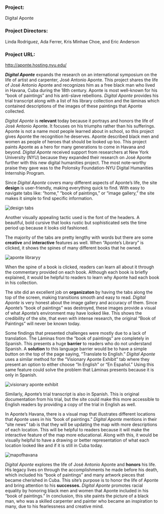 ### **Project:**

Digital Aponte

### **Project Directors:**

Linda Rodriguez, Ada Ferrer, Kris Minhae Choe, and Eric Anderson

### **Project URL:**

 http://aponte.hosting.nyu.edu/



***Digital Aponte*** expands the research on an international symposium on the life of artist and carpenter, José Antonio Aponte. This project shares the life of José Antonio Aponte and recognizes him as a free black man who lived in Havana, Cuba during the 18th century. Aponte is most well-known for his “book of paintings” and his anti-slave rebellions. *Digital Aponte* provides his trial transcript along with a list of his library collection and the láminas which contained descriptions of the images of these paintings that Aponte collected. 

*Digital Aponte* is **relevant** today because it portrays and honors the life of José Antonio Aponte. It focuses on his triumphs rather than his sufferings. Aponte is not a name most people learned about in school, so this project gives Aponte the recognition he deserves. Aponte described black men and women as people of heroes that should be looked up too. This project paints Aponte as a hero for many generations to come in Havana and beyond. *Digital Aponte* received support from researchers at New York University (NYU) because they expanded their research on José Aponte further with this new digital humanities project. The most note-worthy praise they gave was to the Polonsky Foundation-NYU Digital Humanities Internship Program.

Since *Digital Aponte* covers many different aspects of Aponte’s life, the site **design** is user-friendly, making everything quick to find. With easy to navigate tabs like: “home,” “book of paintings,” or “image gallery,” the site makes it simple to find specific information. 

![design tabs](https://alexandrahoran.github.io/Alexandra-Horan-CNU/images/designtabs.jpg)

Another visually appealing tactic used is the font of the headers. A beautiful, bold cursive that looks rustic but sophisticated sets the time period up because it looks old fashioned.

The majority of the tabs are pretty lengthy with words but there are some **creative** and **interactive** features as well. When “Aponte’s Library” is clicked, it shows the spines of many different books that he owned. 

![aponte libraryy](https://alexandrahoran.github.io/Alexandra-Horan-CNU/images/apontelibraryy.jpg)

When the spine of a book is clicked, readers can learn all about it through the commentary provided on each book. Although each book is briefly explained, it would be helpful to readers to learn why Aponte had each book in his collection.

The site did an excellent job on **organizaton** by having the tabs along the top of the screen, making transitions smooth and easy to read. *Digital Aponte* is very honest about the image gallery and accuracy of them. Since Aponte’s “book of paintings” was destroyed, these images provide a visual of what Aponte’s environment may have looked like. This shows the credibility of the site, that even with intense research, the original “Book of Paintings” will never be known today. 

Some findings that presented challenges were mostly due to a lack of translation. The Láminas from the “book of paintings” are completely in Spanish. This presents a huge **barrier** to readers who do not understand Spanish. A **solution** to this language barrier would be to have a simple button on the top of the page saying, “Translate to English.” *Digital Aponte* uses a similar method for the “Visionary Aponte Exhibit” tab where they present an option to either choose “In English” or “En Español.” Using this same feature could solve the problem that Láminas presents because it is only in Spanish. 

![visionary aponte exhibit](https://alexandrahoran.github.io/Alexandra-Horan-CNU/images/visionaryaponteexhibit.jpg)

Similarly, Aponte’s trial transcript is also in Spanish. This is original documentation from his trial, but the site could make this more accessible to English readers by providing a copy of the trial in English as well. 
 
In Aponte’s Havana, there is a visual map that illustrates different locations that Aponte uses in his “book of paintings.” *Digital Aponte* mentions in their “site news” tab is that they will be updating the map with more descriptions of each location. This will be helpful to readers because it will make the interactive feature of the map more educational. Along with this, it would be visually helpful to have a drawing or better representation of what each location looked like and if it is still in Cuba today. 

![mapofhavana](https://alexandrahoran.github.io/Alexandra-Horan-CNU/images/mapofhavana.jpg)

*Digital Aponte* explores the life of José Antonio Aponte and **honors** his life. His legacy lives on through the accomplishments he made before his death, which included his “book of paintings” and many artwork pieces that became cherished in Cuba. This site’s purpose is to honor the life of Aponte and bring attention to his **successes.** *Digital Aponte* promotes racial equality by honoring black men and women that Aponte included in his “book of paintings.” In conclusion, this site paints the picture of a black man, who was a skilled carpenter and painter who became an inspiration to many, due to his fearlessness and creative mind. 

